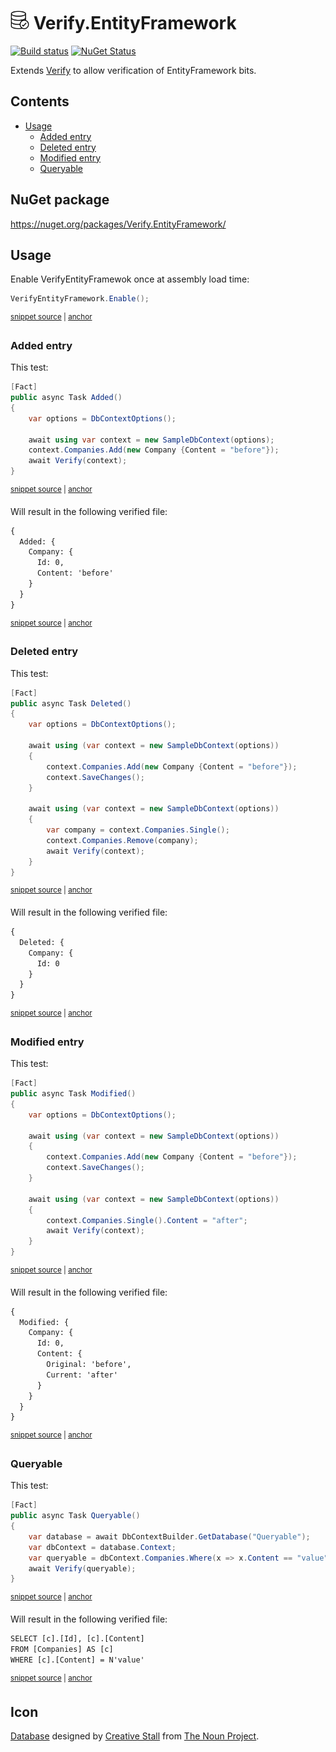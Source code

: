 <!--
GENERATED FILE - DO NOT EDIT
This file was generated by [MarkdownSnippets](https://github.com/SimonCropp/MarkdownSnippets).
Source File: /readme.source.md
To change this file edit the source file and then run MarkdownSnippets.
-->

# <img src="/src/icon.png" height="30px"> Verify.EntityFramework

[![Build status](https://ci.appveyor.com/api/projects/status/g6njwv0aox62atu0?svg=true)](https://ci.appveyor.com/project/SimonCropp/verify-entityframework)
[![NuGet Status](https://img.shields.io/nuget/v/Verify.EntityFramework.svg)](https://www.nuget.org/packages/Verify.EntityFramework/)

Extends [Verify](https://github.com/SimonCropp/Verify) to allow verification of EntityFramework bits.


<!-- toc -->
## Contents

  * [Usage](#usage)
    * [Added entry](#added-entry)
    * [Deleted entry](#deleted-entry)
    * [Modified entry](#modified-entry)
    * [Queryable](#queryable)<!-- endtoc -->


## NuGet package

https://nuget.org/packages/Verify.EntityFramework/


## Usage

Enable VerifyEntityFramewok once at assembly load time:

<!-- snippet: Enable -->
<a id='snippet-enable'/></a>
```cs
VerifyEntityFramework.Enable();
```
<sup><a href='/src/Tests/GlobalSetup.cs#L9-L11' title='File snippet `enable` was extracted from'>snippet source</a> | <a href='#snippet-enable' title='Navigate to start of snippet `enable`'>anchor</a></sup>
<!-- endsnippet -->


### Added entry

This test:

<!-- snippet: Added -->
<a id='snippet-added'/></a>
```cs
[Fact]
public async Task Added()
{
    var options = DbContextOptions();

    await using var context = new SampleDbContext(options);
    context.Companies.Add(new Company {Content = "before"});
    await Verify(context);
}
```
<sup><a href='/src/Tests/Tests.cs#L12-L22' title='File snippet `added` was extracted from'>snippet source</a> | <a href='#snippet-added' title='Navigate to start of snippet `added`'>anchor</a></sup>
<!-- endsnippet -->

Will result in the following verified file:

<!-- snippet: Tests.Added.verified.txt -->
<a id='snippet-Tests.Added.verified.txt'/></a>
```txt
{
  Added: {
    Company: {
      Id: 0,
      Content: 'before'
    }
  }
}
```
<sup><a href='/src/Tests/Tests.Added.verified.txt#L1-L8' title='File snippet `Tests.Added.verified.txt` was extracted from'>snippet source</a> | <a href='#snippet-Tests.Added.verified.txt' title='Navigate to start of snippet `Tests.Added.verified.txt`'>anchor</a></sup>
<!-- endsnippet -->


### Deleted entry

This test:

<!-- snippet: Deleted -->
<a id='snippet-deleted'/></a>
```cs
[Fact]
public async Task Deleted()
{
    var options = DbContextOptions();

    await using (var context = new SampleDbContext(options))
    {
        context.Companies.Add(new Company {Content = "before"});
        context.SaveChanges();
    }

    await using (var context = new SampleDbContext(options))
    {
        var company = context.Companies.Single();
        context.Companies.Remove(company);
        await Verify(context);
    }
}
```
<sup><a href='/src/Tests/Tests.cs#L24-L43' title='File snippet `deleted` was extracted from'>snippet source</a> | <a href='#snippet-deleted' title='Navigate to start of snippet `deleted`'>anchor</a></sup>
<!-- endsnippet -->

Will result in the following verified file:

<!-- snippet: Tests.Deleted.verified.txt -->
<a id='snippet-Tests.Deleted.verified.txt'/></a>
```txt
{
  Deleted: {
    Company: {
      Id: 0
    }
  }
}
```
<sup><a href='/src/Tests/Tests.Deleted.verified.txt#L1-L7' title='File snippet `Tests.Deleted.verified.txt` was extracted from'>snippet source</a> | <a href='#snippet-Tests.Deleted.verified.txt' title='Navigate to start of snippet `Tests.Deleted.verified.txt`'>anchor</a></sup>
<!-- endsnippet -->


### Modified entry

This test:

<!-- snippet: Modified -->
<a id='snippet-modified'/></a>
```cs
[Fact]
public async Task Modified()
{
    var options = DbContextOptions();

    await using (var context = new SampleDbContext(options))
    {
        context.Companies.Add(new Company {Content = "before"});
        context.SaveChanges();
    }

    await using (var context = new SampleDbContext(options))
    {
        context.Companies.Single().Content = "after";
        await Verify(context);
    }
}
```
<sup><a href='/src/Tests/Tests.cs#L45-L63' title='File snippet `modified` was extracted from'>snippet source</a> | <a href='#snippet-modified' title='Navigate to start of snippet `modified`'>anchor</a></sup>
<!-- endsnippet -->

Will result in the following verified file:

<!-- snippet: Tests.Modified.verified.txt -->
<a id='snippet-Tests.Modified.verified.txt'/></a>
```txt
{
  Modified: {
    Company: {
      Id: 0,
      Content: {
        Original: 'before',
        Current: 'after'
      }
    }
  }
}
```
<sup><a href='/src/Tests/Tests.Modified.verified.txt#L1-L11' title='File snippet `Tests.Modified.verified.txt` was extracted from'>snippet source</a> | <a href='#snippet-Tests.Modified.verified.txt' title='Navigate to start of snippet `Tests.Modified.verified.txt`'>anchor</a></sup>
<!-- endsnippet -->


### Queryable

This test:

<!-- snippet: Queryable -->
<a id='snippet-queryable'/></a>
```cs
[Fact]
public async Task Queryable()
{
    var database = await DbContextBuilder.GetDatabase("Queryable");
    var dbContext = database.Context;
    var queryable = dbContext.Companies.Where(x => x.Content == "value");
    await Verify(queryable);
}
```
<sup><a href='/src/Tests/Tests.cs#L65-L74' title='File snippet `queryable` was extracted from'>snippet source</a> | <a href='#snippet-queryable' title='Navigate to start of snippet `queryable`'>anchor</a></sup>
<!-- endsnippet -->

Will result in the following verified file:

<!-- snippet: Tests.Queryable.verified.txt -->
<a id='snippet-Tests.Queryable.verified.txt'/></a>
```txt
SELECT [c].[Id], [c].[Content]
FROM [Companies] AS [c]
WHERE [c].[Content] = N'value'
```
<sup><a href='/src/Tests/Tests.Queryable.verified.txt#L1-L3' title='File snippet `Tests.Queryable.verified.txt` was extracted from'>snippet source</a> | <a href='#snippet-Tests.Queryable.verified.txt' title='Navigate to start of snippet `Tests.Queryable.verified.txt`'>anchor</a></sup>
<!-- endsnippet -->


## Icon

[Database](https://thenounproject.com/term/database/310841/) designed by [Creative Stall](https://thenounproject.com/creativestall/) from [The Noun Project](https://thenounproject.com/creativepriyanka).
